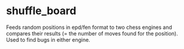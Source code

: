 shuffle_board
=============

Feeds random positions in epd/fen format to two chess engines and compares their results (= the number of moves found for the position). Used to find bugs in either engine.
